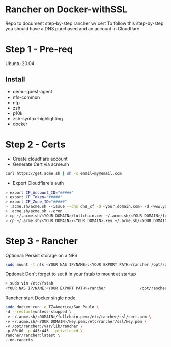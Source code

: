 # Rancher on Docker-withSSL
Repo to document step-by-step rancher w/ cert
To follow this step-by-step you should have a DNS purchased and an account in Cloudflare

# Step 1 - Pre-req
Ubuntu 20.04

## Install
- qemu-guest-agent
- nfs-common
- ntp
- zsh
- p10k
- zsh-syntax-highlighting
- docker
 
# Step 2 - Certs
- Create cloudflare account
- Generate Cert via acme.sh
```bash
curl https://get.acme.sh | sh -s email=my@email.com
```
- Export Cloudflare's auth
```bash
> export CF_Account_ID="#####"
> export CF_Token="#####"
> export CF_Zone_ID="#####"
> .acme.sh/acme.sh --issue --dns dns_cf -d <your.domain.com> -d <www.your.domain.com>
> .acme.sh/acme.sh --cron 
> cp ~/.acme.sh/<YOUR DOMAIN>/fullchain.cer ~/.acme.sh/<YOUR DOMAIN>/fullchain.pem 
> cp ~/.acme.sh/<YOUR DOMAIN>/<YOUR DOMAIN>.key ~/.acme.sh/<YOUR DOMAIN>/key.pem 
```

# Step 3 - Rancher
Optional: Persist storage on a NFS
```bash
sudo mount -t nfs <YOUR NAS IP/NAME>:<YOUR EXPORT PATH>/rancher /opt/rancher
```
Optional: Don't forget to set it in your fstab to mount at startup
```bash
> sudo vim /etc/fstab
<YOUR NAS IP/NAME:<YOUR EXPORT PATH>/rancher               /opt/rancher      nfs auto,nofail,noatime,nolock,intr,tcp,actimeo=1800 0 0
```
Rancher start Docker single node
```bash
sudo docker run -e TZ=America/Sao_Paulo \
-d --restart=unless-stopped \
-v ~/.acme.sh/<DOMAIN>/fullchain.pem:/etc/rancher/ssl/cert.pem \
-v ~/.acme.sh/<YOUR DOMAIN>/key.pem:/etc/rancher/ssl/key.pem \
-v /opt/rancher:/var/lib/rancher \
-p 80:80 -p 443:443 --privileged \
rancher/rancher:latest \
--no-cacerts
```
